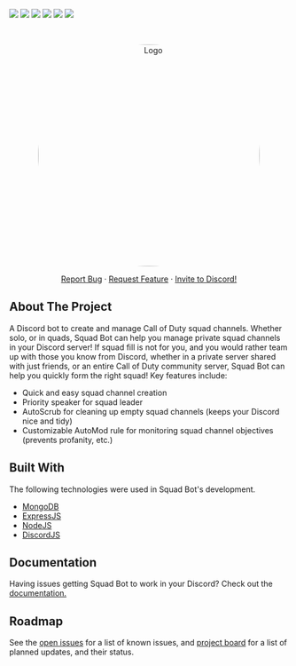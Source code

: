 <!-- PROJECT SHIELDS -->
[![][readme-shield]][readme-url]
[![][version-shield]][version-url]
![][contributors-shield]
[![][issues-shield]][issues-url]
![][lisence-shield]
![][keywords-shield]



<!-- PROJECT LOGO -->
<br />
<p align="center">
  <a href="#">
    <img src="https://imgur.com/DFOtb1J.jpg" alt="Logo" width="400" style="border-radius: 50%;">
  </a>

  <!-- <h3 align="center">[COD]Squad Bot</h3> -->

  <p align="center">
    <a href="https://github.com/ALCHElVlY/cod-squad-bot/issues">Report Bug</a>
    ·
    <a href="https://github.com/ALCHElVlY/cod-squad-bot/issues">Request Feature</a>
    ·
    <!-- <a href="https://discord.com/api/oauth2/authorize?client_id=1049822652166049822&permissions=1099796909104&scope=bot%20applications.commands">Invite to Discord!</a> -->
    <a href="https://discord.com/api/oauth2/authorize?client_id=1049822652166049822&permissions=1099796909104&scope=bot%20applications.commands" target="_blank">Invite to Discord!</a>
  </p>
</p>



<!-- ABOUT THE PROJECT -->
<div>
  <h2>About The Project</h2>
  <p>
    A Discord bot to create and manage Call of Duty squad channels. Whether solo, or in quads, Squad Bot can help you manage private squad channels in your Discord server! 
    If squad fill is not for you, and you would rather team up with those you know from Discord, whether in a private server shared with just friends, or an entire Call of Duty community server, Squad Bot can help you quickly form the right squad!
    Key features include:
    <ul>
      <li>Quick and easy squad channel creation</li>
      <li>Priority speaker for squad leader</li>
      <li>AutoScrub for cleaning up empty squad channels (keeps your Discord nice and tidy)</li>
      <li>Customizable AutoMod rule for monitoring squad channel objectives (prevents profanity, etc.)</li>
    </ul>
  </p>
</div>


<!-- BUILT WITH -->
<div>
  <h2>Built With</h2>
  <p>
    The following technologies were used in Squad Bot's development.
    <ul>
      <li><a href="https://www.mongodb.com/home" target="_blank">MongoDB</a></li>
      <li><a href="https://expressjs.com/" target="_blank">ExpressJS</a></li>
      <li><a href="https://nodejs.org/en/" target="_blank">NodeJS</a></li>
      <li><a href="https://discord.js.org/#/" target="_blank">DiscordJS</a></li>
    </ul>
  </p>
</div>



<!-- DOCUMENTATION -->
<div>
  <h2>Documentation</h2>
  Having issues getting Squad Bot to work in your Discord? Check out the 
  <a href="https://alchelvly.gitbook.io/squad-bot-documentation/" target="_blank">documentation.</a>
</div>



<!-- ROADMAP -->
<div>
  <h2>Roadmap</h2>
  <p>
    See the <a href="https://github.com/ALCHElVlY/cod-squad-bot/issues" target="_blank">open issues</a> for a list of known issues,
    and <a href="https://github.com/users/ALCHElVlY/projects/5" target="_blank">project board</a> for a list of planned updates, and their status.
  </p>
</div>


<!-- MARKDOWN LINKS & IMAGES -->
[readme-shield]: https://img.shields.io/badge/readme%20style-standard-blue.svg?style=for-the-badge
[readme-url]: https://github.com/ALCHElVlY/cod-squad-bot#readme
[version-shield]: https://img.shields.io/github/v/tag/ALCHElVlY/cod-squad-bot?label=version&style=for-the-badge
[version-url]: https://github.com/ALCHElVlY/cod-squad-bot/releases
[issues-shield]: https://img.shields.io/github/issues/ALCHElVlY/cod-squad-bot?color=blue&style=for-the-badge
[issues-url]: https://github.com/ALCHElVlY/cod-squad-bot/issues
[contributors-shield]: https://img.shields.io/github/contributors/ALCHElVlY/cod-squad-bot?color=blue&style=for-the-badge
[lisence-shield]: https://img.shields.io/github/package-json/license/ALCHElVlY/cod-squad-bot?style=for-the-badge
[keywords-shield]: https://img.shields.io/github/package-json/keywords/ALCHElVlY/cod-squad-bot?color=blue&style=for-the-badge
